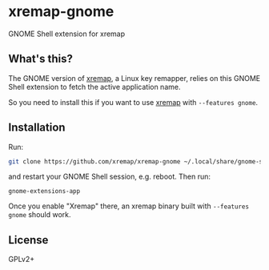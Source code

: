 # xremap-gnome

GNOME Shell extension for xremap

## What's this?

The GNOME version of [xremap](https://github.com/k0kubun/xremap), a Linux key remapper,
relies on this GNOME Shell extension to fetch the active application name.

So you need to install this if you want to use [xremap](https://github.com/k0kubun/xremap) with `--features gnome`.

## Installation

Run:

```bash
git clone https://github.com/xremap/xremap-gnome ~/.local/share/gnome-shell/extensions/xremap@k0kubun.com
```

and restart your GNOME Shell session, e.g. reboot. Then run:

```
gnome-extensions-app
```

Once you enable "Xremap" there, an xremap binary built with `--features gnome` should work.

## License

GPLv2+
